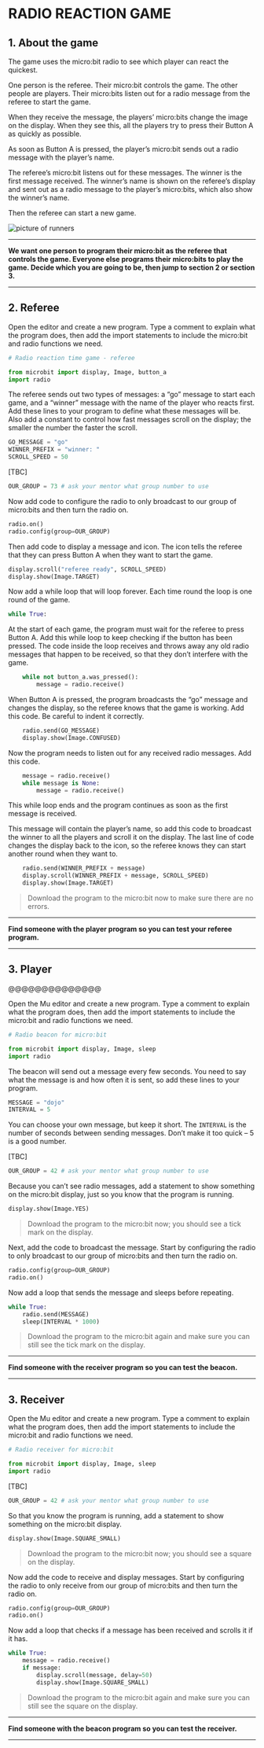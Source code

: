 # RADIO REACTION GAME



## 1. About the game

The game uses the micro:bit radio to see which player can react the quickest.

One person is the referee.  Their micro:bit controls the game. The other people are players.  Their micro:bits listen out for a radio message from the referee to start the game.

When they receive the message, the players’ micro:bits change the image on the display.  When they see this, all the players try to press their Button A as quickly as possible.

As soon as Button A is pressed, the player’s micro:bit sends out a radio message with the player’s name.

The referee’s micro:bit listens out for these messages.  The winner is the first message received.  The winner’s name is shown on the referee’s display and sent out as a radio message to the player’s micro:bits, which also show the winner’s name.

Then the referee can start a new game.

![picture of runners](media/image1.png)


---
**We want one person to program their micro:bit as the referee that controls the game. Everyone else programs their micro:bits to play the game. Decide which you are going to be, then jump to section 2 or section 3.**

---



## 2. Referee

Open the editor and create a new program. Type a comment to explain what the program does, then add the import statements to include the micro:bit and radio functions we need.

```python
# Radio reaction time game - referee

from microbit import display, Image, button_a
import radio
```

The referee sends out two types of messages: a “go” message to start each game, and a “winner” message with the name of the player who reacts first. Add these lines to your program to define what these messages will be.  Also add a constant to control how fast messages scroll on the display; the smaller the number the faster the scroll.

```python
GO_MESSAGE = "go"
WINNER_PREFIX = "winner: "
SCROLL_SPEED = 50
```

[TBC]

```python
OUR_GROUP = 73 # ask your mentor what group number to use
```

Now add code to configure the radio to only broadcast to our group of micro:bits and then turn the radio on.

```python
radio.on()
radio.config(group=OUR_GROUP)
```

Then add code to display a message and icon.  The icon tells the referee that they can press Button A when they want to start the game.

```python
display.scroll("referee ready", SCROLL_SPEED)
display.show(Image.TARGET)
```

Now add a while loop that will loop forever.  Each time round the loop is one round of the game.

```python
while True:
```

At the start of each game, the program must wait for the referee to press Button A.  Add this while loop to keep checking if the button has been pressed.  The code inside the loop receives and throws away any old radio messages that happen to be received, so that they don’t interfere with the game.

```python
    while not button_a.was_pressed():
        message = radio.receive()
```

When Button A is pressed, the program broadcasts the “go” message and changes the display, so the referee knows that the game is working.  Add this code.  Be careful to indent it correctly.

```python
    radio.send(GO_MESSAGE)
    display.show(Image.CONFUSED)
```

Now the program needs to listen out for any received radio messages.  Add this code.

```python
    message = radio.receive()
    while message is None:
        message = radio.receive()
```

This while loop ends and the program continues as soon as the first message is received. 

This message will contain the player’s name, so add this code to broadcast the winner to all the players and scroll it on the display.  The last line of code changes the display back to the icon, so the referee knows they can start another round when they want to.

```python
    radio.send(WINNER_PREFIX + message)
    display.scroll(WINNER_PREFIX + message, SCROLL_SPEED)
    display.show(Image.TARGET)
```

> Download the program to the micro:bit now to make sure there are no errors.


---
**Find someone with the player program so you can test your referee program.**

---



## 3. Player



@@@@@@@@@@@@@@

Open the Mu editor and create a new program.  Type a comment to explain what the program does, then add the import statements to include the micro:bit and radio functions we need.

```python
# Radio beacon for micro:bit

from microbit import display, Image, sleep
import radio
```

The beacon will send out a message every few seconds.  You need to say what the message is and how often it is sent, so add these lines to your program.

```python
MESSAGE = "dojo"
INTERVAL = 5
```

You can choose your own message, but keep it short.  The `INTERVAL` is the number of seconds between sending messages.  Don’t make it too quick – 5 is a good number.

[TBC]

```python
OUR_GROUP = 42 # ask your mentor what group number to use
```

Because you can’t see radio messages, add a statement to show something on the micro:bit display, just so you know that the program is running.

```python
display.show(Image.YES)
```

> Download the program to the micro:bit now; you should see a tick mark on the display.

Next, add the code to broadcast the message.  Start by configuring the radio to only broadcast to our group of micro:bits and then turn the radio on.

```python
radio.config(group=OUR_GROUP)
radio.on()
```

Now add a loop that sends the message and sleeps before repeating.

```python
while True:
    radio.send(MESSAGE)
    sleep(INTERVAL * 1000)
```

> Download the program to the micro:bit again and make sure you can still see the tick mark on the display.

---
**Find someone with the receiver program so you can test the beacon.**

---



## 3. Receiver

Open the Mu editor and create a new program.  Type a comment to explain what the program does, then add the import statements to include the micro:bit and radio functions we need.

```python
# Radio receiver for micro:bit

from microbit import display, Image, sleep
import radio
```

[TBC]

```python
OUR_GROUP = 42 # ask your mentor what group number to use
```

So that you know the program is running, add a statement to show something on the micro:bit display.

```python
display.show(Image.SQUARE_SMALL)
```

> Download the program to the micro:bit now; you should see a square on the display.

Now add the code to receive and display messages. Start by configuring the radio to only receive from our group of micro:bits and then turn the radio on.

```python
radio.config(group=OUR_GROUP)
radio.on()
```

Now add a loop that checks if a message has been received and scrolls it if it has.

```python
while True:
    message = radio.receive()
    if message:
        display.scroll(message, delay=50)
        display.show(Image.SQUARE_SMALL)
```


> Download the program to the micro:bit again and make sure you can still see the square on the display.

---
**Find someone with the beacon program so you can test the receiver.**

---



